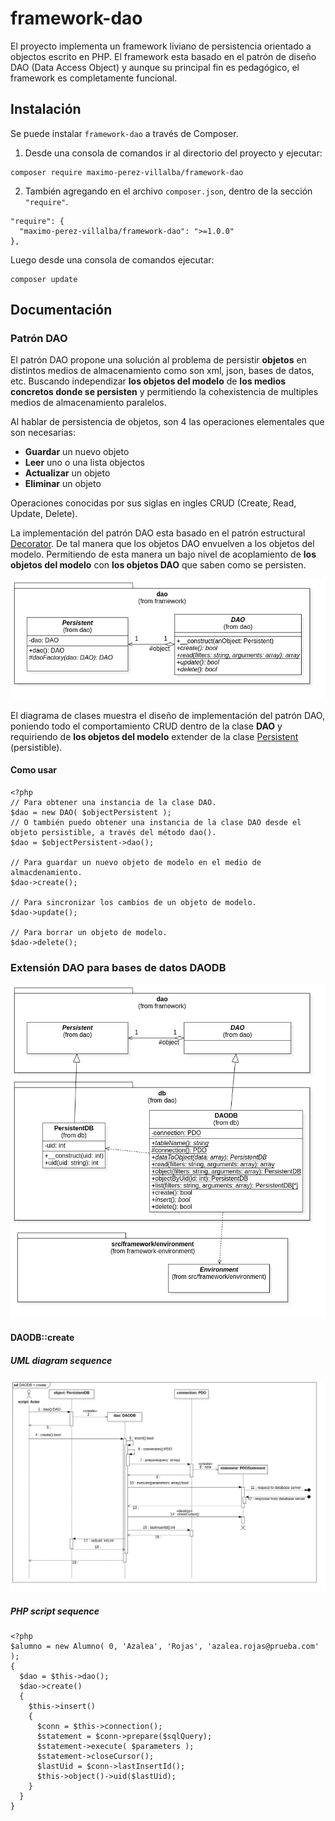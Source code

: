 # framework-dao
El proyecto implementa un framework liviano de persistencia orientado a objectos escrito en PHP. 
El framework esta basado en el patrón de diseño DAO (Data Access Object) y aunque su principal fin es pedagógico, el framework es completamente funcional.


## Instalación
Se puede instalar `framework-dao` a través de Composer.

1. Desde una consola de comandos ir al directorio del proyecto y ejecutar:
```
composer require maximo-perez-villalba/framework-dao
```

2. También agregando en el archivo `composer.json`, dentro de la sección  `"require"`.
```
"require": {
  "maximo-perez-villalba/framework-dao": ">=1.0.0"
},
```
Luego desde una consola de comandos ejecutar:
```
composer update
```

## Documentación


### Patrón DAO
El patrón DAO propone una solución al problema de persistir **objetos** en distintos medios de almacenamiento como son xml, json, bases de datos, etc. Buscando independizar **los objetos del modelo** de **los medios concretos donde se persisten** y permitiendo la cohexistencia de multiples medios de almacenamiento paralelos.

Al hablar de persistencia de objetos, son 4 las operaciones elementales que son necesarias: 
* **Guardar** un nuevo objeto
* **Leer** uno o una lista objectos
* **Actualizar** un objeto
* **Eliminar** un objeto

Operaciones conocidas por sus siglas en ingles CRUD (Create, Read, Update, Delete).

La implementación del patrón DAO esta basado en el patrón estructural [Decorator](https://es.wikipedia.org/wiki/Decorator_(patr%C3%B3n_de_dise%C3%B1o)). De tal manera que los objetos DAO envuelven a los objetos del modelo. Permitiendo de esta manera un bajo nivel de acoplamiento de **los objetos del modelo** con **los objetos DAO** que saben como se persisten.

![image:uml-clas-dao-pattern.png](/docs/uml-class-dao-pattern.png)

El diagrama de clases muestra el diseño de implementación del patrón DAO, poniendo todo el comportamiento CRUD dentro de la clase **DAO** y requiriendo de **los objetos del modelo** extender de la clase [Persistent](/src/framework/dao/Persistent.php) (persistible).

#### Como usar
```
<?php
// Para obtener una instancia de la clase DAO.
$dao = new DAO( $objectPersistent );
// O también puedo obtener una instancia de la clase DAO desde el objeto persistible, a través del método dao(). 
$dao = $objectPersistent->dao();

// Para guardar un nuevo objeto de modelo en el medio de almacdenamiento.
$dao->create();

// Para sincronizar los cambios de un objeto de modelo.
$dao->update();

// Para borrar un objeto de modelo.
$dao->delete();

```

### Extensión DAO para bases de datos DAODB

![image:uml-class-dao-db.png](/docs/uml-class-dao-db.png)





#### DAODB::create

##### UML diagram sequence
![image:uml-sequence-daodb-create.png](/docs/uml-sequence-daodb-create.png)

##### PHP script sequence
```
<?php
$alumno = new Alumno( 0, 'Azalea', 'Rojas', 'azalea.rojas@prueba.com' );
{
  $dao = $this->dao();
  $dao->create()
  {
    $this->insert()
    {
      $conn = $this->connection();    
      $statement = $conn->prepare($sqlQuery);
      $statement->execute( $parameters );
      $statement->closeCursor();
      $lastUid = $conn->lastInsertId();
      $this->object()->uid($lastUid);
    }
  }
}
```
